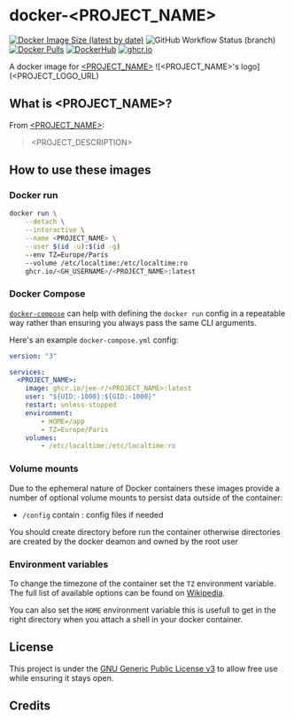 # docker-<PROJECT_NAME>
[![Docker Image Size (latest by date)](https://img.shields.io/docker/image-size/j33r/<PROJECT_NAME>?style=flat-square)](https://microbadger.com/images/j33r/<PROJECT_NAME>)
![GitHub Workflow Status (branch)](https://img.shields.io/github/actions/workflow/status/<GH_USERNAME>/<REPO_NAME>/deploy.yaml?branch=main&style=flat-square)
[![Docker Pulls](https://img.shields.io/docker/pulls/j33r/<PROJECT_NAME>?style=flat-square)](https://hub.docker.com/r/j33r/<PROJECT_NAME>)
[![DockerHub](https://img.shields.io/badge/Dockerhub-j33r/<PROJECT_NAME>-%232496ED?logo=docker&style=flat-square)](https://hub.docker.com/r/j33r/<PROJECT_NAME>)
[![ghcr.io](https://img.shields.io/badge/ghrc%2Eio-jee%2D-r/<PROJECT_NAME>-%232496ED?logo=github&style=flat-square)](https://ghcr.io/jee-r/<PROJECT_NAME>)


A docker image for [<PROJECT_NAME>](<PROJECT_URL>) ![<PROJECT_NAME>'s logo](<PROJECT_LOGO_URL)

## What is <PROJECT_NAME>?

From [<PROJECT_NAME>](<PROJECT_URL>):

> <PROJECT_DESCRIPTION>

## How to use these images

### Docker run

```bash
docker run \
    --detach \
    --interactive \
    --name <PROJECT_NAME> \
    --user $(id -u):$(id -g)
    --env TZ=Europe/Paris
    --volume /etc/localtime:/etc/localtime:ro
    ghcr.io/<GH_USERNAME>/<PROJECT_NAME>:latest
```    

### Docker Compose

[`docker-compose`](https://docs.docker.com/compose/) can help with defining the `docker run` config in a repeatable way rather than ensuring you always pass the same CLI arguments.

Here's an example `docker-compose.yml` config:

```yaml
version: "3"

services:
  <PROJECT_NAME>:
    image: ghcr.io/jee-r/<PROJECT_NAME>:latest    
    user: "${UID:-1000}:${GID:-1000}"
    restart: unless-stopped
    environment:
        - HOME=/app
        - TZ=Europe/Paris
    volumes:
        - /etc/localtime:/etc/localtime:ro
```

### Volume mounts
Due to the ephemeral nature of Docker containers these images provide a number of optional volume mounts to persist data outside of the container:

- `/config` contain : config files if needed

You should create directory before run the container otherwise directories are created by the docker deamon and owned by the root user

### Environment variables

To change the timezone of the container set the `TZ` environment variable. The full list of available options can be found on [Wikipedia](https://en.wikipedia.org/wiki/List_of_tz_database_time_zones).

You can also set the `HOME` environment variable this is usefull to get in the right directory when you attach a shell in your docker container.

## License

This project is under the [GNU Generic Public License v3](https://gitjee-rSERNAME>/docker-<PROJECT_NAME>/blob/master/LICENSE) to allow free use while ensuring it stays open.

## Credits

<CREDIT>

